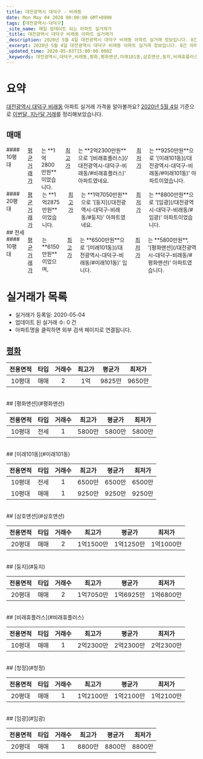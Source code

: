 ```yaml
---
title: 대전광역시 대덕구 - 비래동
date: Mon May 04 2020 00:00:00 GMT+0900
tags: [대전광역시-대덕구]
_site_name: 매일 업데이트 되는 아파트 실거래가
_title: 대전광역시 대덕구 비래동 아파트 실거래가
_description: 2020년 5월 4일 대전광역시 대덕구 비래동 아파트 실거래 정보입니다. 8건 아파트 정보가 있습니다.
_excerpt: 2020년 5월 4일 대전광역시 대덕구 비래동 아파트 실거래 정보입니다. 8건 아파트 정보가 있습니다.
_updated_time: 2020-05-03T15:00:00.000Z
_keywords: 대전광역시,대덕구,비래동,평화,평화맨션,미래101동,삼호맨션,둥지,비래휴플러스,청정,임광
---
```





# 요약
<ins>대전광역시 대덕구 비래동</ins> 아파트 실거래 가격을 알아볼까요? <ins>2020년 5월 4일</ins> 기준으로 <ins>이번달, 지난달 거래</ins>를 정리해보았습니다.

## 매매
<div class="container">
<div class="six columns" markdown="1">
#### 10평대
<ins>평균 거래가</ins>는 **1억2800만원**이었습니다. <ins>최고가</ins>는 **2억2300만원**으로 '[비래휴플러스](/대전광역시-대덕구-비래동/#비래휴플러스)' 아파트였네요. <ins>최저가</ins>는 **9250만원**으로 '[미래101동](/대전광역시-대덕구-비래동/#미래101동)' 아파트이었습니다.
</div>
<div class="six columns" markdown="1">
#### 20평대
<ins>평균 거래가</ins>는 **1억2875만원**이었습니다. <ins>최고가</ins>는 **1억7050만원**으로 '[둥지](/대전광역시-대덕구-비래동/#둥지)' 아파트였네요. <ins>최저가</ins>는 **8800만원**으로 '[임광](/대전광역시-대덕구-비래동/#임광)' 아파트이었습니다.
</div>
</div>
## 전세
<div class="container">
<div class="twelve columns" markdown="1">
#### 10평대
<ins>평균 거래가</ins>는 **6150만원**이었으며, <ins>최고가</ins>는 **6500만원**으로 '[미래101동](/대전광역시-대덕구-비래동/#미래101동)' 입니다. <ins>최저가</ins>는 **5800만원**, '[평화맨션](/대전광역시-대덕구-비래동/#평화맨션)' 아파트였습니다.
</div>
</div>



# 실거래가 목록
- 실거래가 등록일: 2020-05-04
- 업데이트 된 실거래 수: 0 건
- 아파트명을 클릭하면 외부 검색 페이지로 연결됩니다.

## [평화](#평화)

|전용면적|타입|거래수|최고가|평균가|최저가|
|:---:|:---:|:---:|:---:|:---:|:---:|
|10평대|<span class="deal-type-1">매매</span>|2|1억|9825만|9650만|

<br/>
## [평화맨션](#평화맨션)

|전용면적|타입|거래수|최고가|평균가|최저가|
|:---:|:---:|:---:|:---:|:---:|:---:|
|10평대|<span class="deal-type-2">전세</span>|1|5800만|5800만|5800만|

<br/>
## [미래101동](#미래101동)

|전용면적|타입|거래수|최고가|평균가|최저가|
|:---:|:---:|:---:|:---:|:---:|:---:|
|10평대|<span class="deal-type-2">전세</span>|1|6500만|6500만|6500만|
|10평대|<span class="deal-type-1">매매</span>|1|9250만|9250만|9250만|

<br/>
## [삼호맨션](#삼호맨션)

|전용면적|타입|거래수|최고가|평균가|최저가|
|:---:|:---:|:---:|:---:|:---:|:---:|
|20평대|<span class="deal-type-1">매매</span>|2|1억1500만|1억1250만|1억1000만|

<br/>
## [둥지](#둥지)

|전용면적|타입|거래수|최고가|평균가|최저가|
|:---:|:---:|:---:|:---:|:---:|:---:|
|20평대|<span class="deal-type-1">매매</span>|2|1억7050만|1억6925만|1억6800만|

<br/>
## [비래휴플러스](#비래휴플러스)

|전용면적|타입|거래수|최고가|평균가|최저가|
|:---:|:---:|:---:|:---:|:---:|:---:|
|10평대|<span class="deal-type-1">매매</span>|1|2억2300만|2억2300만|2억2300만|

<br/>
## [청정](#청정)

|전용면적|타입|거래수|최고가|평균가|최저가|
|:---:|:---:|:---:|:---:|:---:|:---:|
|20평대|<span class="deal-type-1">매매</span>|1|1억2100만|1억2100만|1억2100만|

<br/>
## [임광](#임광)

|전용면적|타입|거래수|최고가|평균가|최저가|
|:---:|:---:|:---:|:---:|:---:|:---:|
|20평대|<span class="deal-type-1">매매</span>|1|8800만|8800만|8800만|

<br/>



